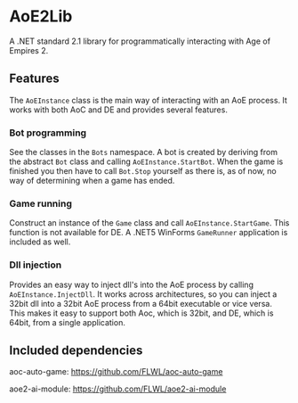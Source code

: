 # AoE2Lib

A .NET standard 2.1 library for programmatically interacting with Age of Empires 2.

## Features

The `AoEInstance` class is the main way of interacting with an AoE process. It works with both AoC and DE and provides several features.

### Bot programming

See the classes in the `Bots` namespace. A bot is created by deriving from the abstract `Bot` class and calling `AoEInstance.StartBot`. When the game is finished you then have to call `Bot.Stop` yourself as there is, as of now, no way of determining when a game has ended.

### Game running

Construct an instance of the `Game` class and call `AoEInstance.StartGame`. This function is not available for DE. A .NET5 WinForms `GameRunner` application is included as well.

### Dll injection

Provides an easy way to inject dll's into the AoE process by calling `AoEInstance.InjectDll`. It works across architectures, so you can inject a 32bit dll into a 32bit AoE process from a 64bit executable or vice versa. This makes it easy to support both Aoc, which is 32bit, and DE, which is 64bit, from a single application.

## Included dependencies

aoc-auto-game: https://github.com/FLWL/aoc-auto-game

aoe2-ai-module: https://github.com/FLWL/aoe2-ai-module
